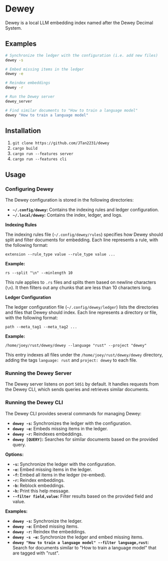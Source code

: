 # Dewey

Dewey is a local LLM embedding index named after the Dewey Decimal System.

## Examples

```bash
# Synchronize the ledger with the configuration (i.e. add new files)
dewey -s

# Embed missing items in the ledger
dewey -e

# Reindex embeddings
dewey -r

# Run the Dewey server
dewey_server

# Find similar documents to "How to train a language model"
dewey "How to train a language model"
```

## Installation

1. `git clone https://github.com/JTan2231/dewey`
2. `cargo build`
3. `cargo run --features server`
4. `cargo run --features cli`

## Usage

### Configuring Dewey

The Dewey configuration is stored in the following directories:

- **`~/.config/dewey`:** Contains the indexing rules and ledger configuration.
- **`~/.local/dewey`:** Contains the index, ledger, and logs.

**Indexing Rules**

The indexing rules file (`~/.config/dewey/rules`) specifies how Dewey should split and filter documents for embedding. Each line represents a rule, with the following format:

```
extension --rule_type value --rule_type value ...
```

**Example:**

```
rs --split "\n" --minlength 10
```

This rule applies to `.rs` files and splits them based on newline characters (`\n`). It then filters out any chunks that are less than 10 characters long.

**Ledger Configuration**

The ledger configuration file (`~/.config/dewey/ledger`) lists the directories and files that Dewey should index. Each line represents a directory or file, with the following format:

```
path --meta_tag1 --meta_tag2 ...
```

**Example:**

```
/home/joey/rust/dewey/dewey --language "rust" --project "dewey"
```

This entry indexes all files under the `/home/joey/rust/dewey/dewey` directory, adding the tags `language: rust` and `project: dewey` to each file.

### Running the Dewey Server

The Dewey server listens on port `5051` by default. It handles requests from the Dewey CLI, which sends queries and retrieves similar documents.

### Running the Dewey CLI

The Dewey CLI provides several commands for managing Dewey:

- **`dewey -s`:** Synchronizes the ledger with the configuration.
- **`dewey -e`:** Embeds missing items in the ledger.
- **`dewey -r`:** Reindexes embeddings.
- **`dewey [QUERY]`:** Searches for similar documents based on the provided query.

**Options:**

- **`-s`:** Synchronize the ledger with the configuration.
- **`-e`:** Embed missing items in the ledger.
- **`-f`:** Embed all items in the ledger (re-embed).
- **`-r`:** Reindex embeddings.
- **`-b`:** Reblock embeddings.
- **`-h`:** Print this help message.
- **`--filter field,value`:** Filter results based on the provided field and value.

**Examples:**

- **`dewey -s`:** Synchronize the ledger.
- **`dewey -e`:** Embed missing items.
- **`dewey -r`:** Reindex the embeddings.
- **`dewey -s -e`:** Synchronize the ledger and embed missing items.
- **`dewey "How to train a language model" --filter language,rust`:** Search for documents similar to "How to train a language model" that are tagged with "rust".

